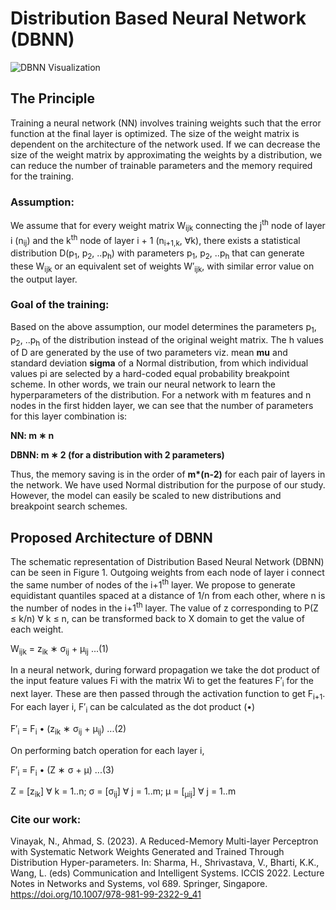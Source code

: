 # Distribution Based Neural Network (DBNN)

![DBNN Visualization](dbnn-visualization.gif)

## The Principle
Training a neural network (NN) involves training weights such that the error
function at the final layer is optimized. The size of the weight matrix is dependent
on the architecture of the network used. If we can decrease the size of the weight
matrix by approximating the weights by a distribution, we can reduce the number
of trainable parameters and the memory required for the training.

### Assumption: 
We assume that for every weight matrix W<sub>ijk</sub> connecting the
j<sup>th</sup> node of layer i (n<sub>ij</sub>) and the k<sup>th</sup> node of layer i + 1 (n<sub>i+1,k</sub>, ∀k), there
exists a statistical distribution D(p<sub>1</sub>, p<sub>2</sub>, ..p<sub>h</sub>) with parameters p<sub>1</sub>, p<sub>2</sub>, ..p<sub>h</sub> that
can generate these W<sub>ijk</sub> or an equivalent set of weights W′<sub>ijk</sub>, with similar error
value on the output layer.

### Goal of the training: 
Based on the above assumption, our model determines
the parameters p<sub>1</sub>, p<sub>2</sub>, ..p<sub>h</sub> of the distribution instead of the original weight
matrix. The h values of D are generated by the use of two parameters viz. mean
**mu** and standard deviation **sigma** of a Normal distribution, from which individual
values pi are selected by a hard-coded equal probability breakpoint scheme. In other words, we train our neural network to learn the hyperparameters
of the distribution.
For a network with m features and n nodes in the first hidden layer, we can
see that the number of parameters for this layer combination is:

**NN: m ∗ n**

**DBNN: m ∗ 2 (for a distribution with 2 parameters)**

Thus, the memory saving is in the order of __m*(n-2)__ for each pair of layers
in the network.
We have used Normal distribution for the purpose of our study. However, the
model can easily be scaled to new distributions and breakpoint search schemes.

## Proposed Architecture of DBNN

The schematic representation of Distribution Based Neural Network (DBNN) can be seen
in Figure 1. Outgoing weights from each node of layer i connect the same number of
nodes of the i+1<sup>th</sup> layer. We propose to generate equidistant quantiles spaced at
a distance of 1/n from each other, where n is the number of nodes in the i+1<sup>th</sup>
layer. The value of z corresponding to P(Z ≤ k/n) ∀ k ≤ n, can be transformed
back to X domain to get the value of each weight.

W<sub>ijk</sub> = z<sub>ik</sub> ∗ σ<sub>ij</sub> + μ<sub>ij</sub> ...(1)

In a neural network, during forward propagation we take the dot product of
the input feature values Fi with the matrix Wi to get the features F′<sub>i</sub> for the next layer. These are then passed through the activation function to get F<sub>i+1</sub>.
For each layer i, F′<sub>i</sub> can be calculated as the dot product (•)

F′<sub>i</sub> = F<sub>i</sub> • (z<sub>ik</sub> ∗ σ<sub>ij</sub> + μ<sub>ij</sub>) ...(2)

On performing batch operation for each layer i,

F′<sub>i</sub> = F<sub>i</sub> • (Z ∗ σ + μ) ...(3)

Z = [z<sub>ik</sub>] ∀ k = 1..n; σ = [σ<sub>ij</sub>] ∀ j = 1..m; μ = [<sub>μij</sub>] ∀ j = 1..m


### Cite our work:
Vinayak, N., Ahmad, S. (2023). A Reduced-Memory Multi-layer Perceptron with Systematic Network Weights Generated and Trained Through Distribution Hyper-parameters. In: Sharma, H., Shrivastava, V., Bharti, K.K., Wang, L. (eds) Communication and Intelligent Systems. ICCIS 2022. Lecture Notes in Networks and Systems, vol 689. Springer, Singapore. https://doi.org/10.1007/978-981-99-2322-9_41
